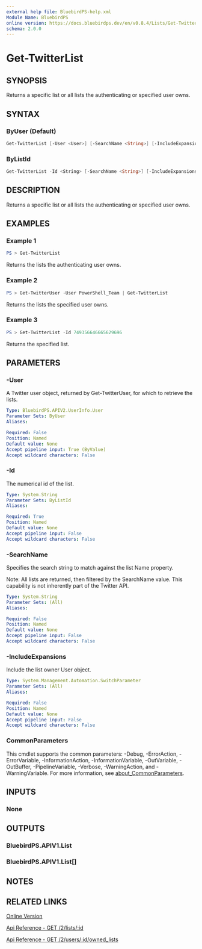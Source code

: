 ```yaml
---
external help file: BluebirdPS-help.xml
Module Name: BluebirdPS
online version: https://docs.bluebirdps.dev/en/v0.8.4/Lists/Get-TwitterList
schema: 2.0.0
---
```


# Get-TwitterList

## SYNOPSIS

Returns a specific list or all lists the authenticating or specified user owns.

## SYNTAX

### ByUser (Default)

```powershell
Get-TwitterList [-User <User>] [-SearchName <String>] [-IncludeExpansions] [<CommonParameters>]
```

### ByListId

```powershell
Get-TwitterList -Id <String> [-SearchName <String>] [-IncludeExpansions] [<CommonParameters>]
```

## DESCRIPTION

Returns a specific list or all lists the authenticating or specified user owns.

## EXAMPLES

### Example 1

```powershell
PS > Get-TwitterList
```

Returns the lists the authenticating user owns.

### Example 2

```powershell
PS > Get-TwitterUser -User PowerShell_Team | Get-TwitterList
```

Returns the lists the specified user owns.

### Example 3

```powershell
PS > Get-TwitterList -Id 749356646665629696
```

Returns the specified list.

## PARAMETERS

### -User

A Twitter user object, returned by Get-TwitterUser, for which to retrieve the lists.

```yaml
Type: BluebirdPS.APIV2.UserInfo.User
Parameter Sets: ByUser
Aliases:

Required: False
Position: Named
Default value: None
Accept pipeline input: True (ByValue)
Accept wildcard characters: False
```

### -Id

The numerical id of the list.

```yaml
Type: System.String
Parameter Sets: ByListId
Aliases:

Required: True
Position: Named
Default value: None
Accept pipeline input: False
Accept wildcard characters: False
```

### -SearchName

Specifies the search string to match against the list Name property.

Note: All lists are returned, then filtered by the SearchName value. This capability is not inherently part of the Twitter API.

```yaml
Type: System.String
Parameter Sets: (All)
Aliases:

Required: False
Position: Named
Default value: None
Accept pipeline input: False
Accept wildcard characters: False
```

### -IncludeExpansions

Include the list owner User object.

```yaml
Type: System.Management.Automation.SwitchParameter
Parameter Sets: (All)
Aliases:

Required: False
Position: Named
Default value: None
Accept pipeline input: False
Accept wildcard characters: False
```

### CommonParameters

This cmdlet supports the common parameters: -Debug, -ErrorAction, -ErrorVariable, -InformationAction, -InformationVariable, -OutVariable, -OutBuffer, -PipelineVariable, -Verbose, -WarningAction, and -WarningVariable. For more information, see [about_CommonParameters](http://go.microsoft.com/fwlink/?LinkID=113216).

## INPUTS

### None

## OUTPUTS

### BluebirdPS.APIV1.List

### BluebirdPS.APIV1.List[]

## NOTES

## RELATED LINKS

[Online Version](https://docs.bluebirdps.dev/en/v0.8.4/Lists/Get-TwitterList)

[Api Reference - GET /2/lists/:id](https://developer.twitter.com/en/docs/twitter-api/lists/list-lookup/api-reference/get-lists-id)

[Api Reference - GET /2/users/:id/owned_lists](https://developer.twitter.com/en/docs/twitter-api/lists/list-lookup/api-reference/get-users-id-owned_lists)
